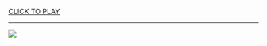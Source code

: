 
<a href="https://premium76.site?title=unblocked_games_10x&ref=13M">CLICK TO PLAY</a></h3>
<hr>

<a href="https://premium76.site?title=unblocked_games_10x&ref=13M"><img src="https://clearcache.store/games.png"></a>


